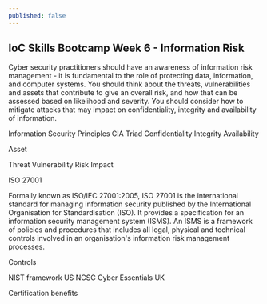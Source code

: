 ```yaml
---
published: false
---
```


## IoC Skills Bootcamp Week 6 - Information Risk

Cyber security practitioners should have an awareness of information risk management - it is fundamental to the role of protecting data, information, and computer systems. You should think about the threats, vulnerabilities and assets that contribute to give an overall risk, and how that can be assessed based on likelihood and severity. You should consider how to mitigate attacks that may impact on confidentiality, integrity and availability of information.

Information Security Principles
CIA Triad
Confidentiality
Integrity
Availability

Asset

Threat
Vulnerability
Risk
Impact

ISO 27001

Formally known as ISO/IEC 27001:2005, ISO 27001 is the international standard for managing information security published by the International Organisation for Standardisation (ISO). It provides a specification for an information security management system (ISMS). An ISMS is a framework of policies and procedures that includes all legal, physical and technical controls involved in an organisation's information risk management processes.

Controls

NIST framework US
NCSC Cyber Essentials UK

Certification benefits
